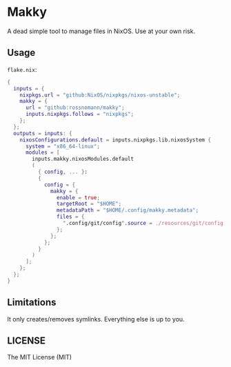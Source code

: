# Makky

A dead simple tool to manage files in NixOS. Use at your own risk.

## Usage

`flake.nix`:
```nix
{
  inputs = {
    nixpkgs.url = "github:NixOS/nixpkgs/nixos-unstable";
    makky = {
      url = "github:rossnomann/makky";
      inputs.nixpkgs.follows = "nixpkgs";
    };
  };
  outputs = inputs: {
    nixosConfigurations.default = inputs.nixpkgs.lib.nixosSystem {
      system = "x86_64-linux";
      modules = [
        inputs.makky.nixosModules.default
        (
          { config, ... }:
          {
            config = {
              makky = {
                enable = true;
                targetRoot = "$HOME";
                metadataPath = "$HOME/.config/makky.metadata";
                files = {
                  ".config/git/config".source = ./resources/git/config;
                };
              };
            };
          }
        )
      ];
    };
  };
}
```

## Limitations

It only creates/removes symlinks. Everything else is up to you.

## LICENSE

The MIT License (MIT)
